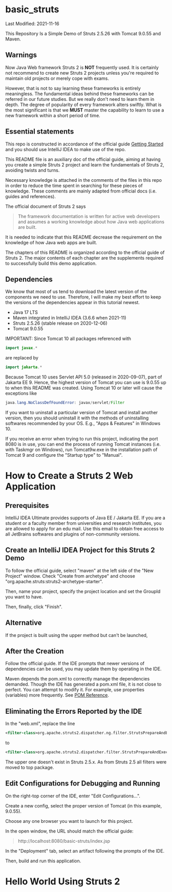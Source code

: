 # basic_struts

Last Modified: 2021-11-16

This Repository Is a Simple Demo of Struts 2.5.26 with Tomcat 9.0.55 and Maven.

## Warnings

Now Java Web framework Struts 2 is **NOT** frequently used. It is certainly not recommend to create new Struts 2 projects unless you're required to maintain old projects or merely cope with exams.

However, that is not to say learning these frameworks is entirely meaningless. The fundamental ideas behind these frameworks can be referred in our future studies. But we really don't need to learn them in depth. The degree of popularity of every framework alters swiftly. What is the most significant is that we **MUST** master the capability to learn to use a new framework within a short period of time.

## Essential statements

This repo is constructed in accordance of the official guide [Getting Started](https://struts.apache.org/getting-started/) and you should use IntelliJ IDEA to make use of the repo.

This README file is an auxiliary doc of the official guide, aiming at having you create a simple Struts 2 project and learn the fundamentals of Struts 2, avoiding twists and turns.

Necessary knowledge is attached in the comments of the files in this repo in order to reduce the time spent in searching for these pieces of knowledge. These comments are mainly adapted from official docs (i.e. guides and references).

The official document of Struts 2 says

> The framework documentation is written for active web developers and assumes a working knowledge about how Java web applications are built.

It is needed to indicate that this README decrease the requirement on the knowledge of how Java web apps are built.

The chapters of this README is organized according to the official guide of Struts 2. The major contents of each chapter are the supplements required to successfully build this demo application.

## Dependencies

We know that most of us tend to download the latest version of the components we need to use. Therefore, I will make my best effort to keep the versions of the dependencies appear in this tutorial newest.

- Java 17 LTS
- Maven integrated in IntelliJ IDEA (3.6.6 when 2021-11)
- Struts 2.5.26 (stable release on 2020-12-06)
- Tomcat 9.0.55

IMPORTANT: Since Tomcat 10 all packages referenced with

```java
import javax.*
```

are replaced by

```java
import jakarta.*
```

Because Tomcat 10 uses Servlet API 5.0 (released in 2020-09-07), part of Jakarta EE 9. Hence, the highest version of Tomcat you can use is 9.0.55 up to when this README was created. Using Tomcat 10 or later will cause the exceptions like

```java
java.lang.NoClassDefFoundError: javax/servlet/Filter
```

If you want to uninstall a particular version of Tomcat and install another version, then you should uninstall it with the methods of uninstalling softwares recommended by your OS. E.g., "Apps & Features" in Windows 10.

If you receive an error when trying to run this project, indicating the port 8080 is in use, you can end the process of running Tomcat instances (i.e. with Taskmgr on Windows), run Tomcat9w.exe in the installation path of Tomcat 9 and configure the "Startup type" to "Manual".

# How to Create a Struts 2 Web Application

## Prerequisites

IntelliJ IDEA Ultimate provides supports of Java EE / Jakarta EE. If you are a student or a faculty member from universities and research institutes, you are allowed to apply for an edu mail. Use this email to obtain free access to all JetBrains softwares and plugins of non-community versions.

## Create an IntelliJ IDEA Project for this Struts 2 Demo

To follow the official guide, select "maven" at the left side of the "New Project" window. Check "Create from archetype" and choose "org.apache.struts:struts2-archetype-starter".

Then, name your project, specify the project location and set the GroupId you want to have.

Then, finally, click "Finish".

## Alternative

If the project is built using the upper method but can't be launched, 

## After the Creation

Follow the official guide. If the IDE prompts that newer versions of dependencies can be used, you may update them by operating in the IDE.

Maven depends the pom.xml to correctly manage the dependencies demanded. Though the IDE has generated a pom.xml file, it is not close to perfect. You can attempt to modify it. For example, use properties (variables) more frequently. See [POM Reference](https://maven.apache.org/pom.html).

## Eliminating the Errors Reported by the IDE

In the "web.xml", replace the line

```xml
<filter-class>org.apache.struts2.dispatcher.ng.filter.StrutsPrepareAndExecuteFilter</filter-class>
```

to

```xml
<filter-class>org.apache.struts2.dispatcher.filter.StrutsPrepareAndExecuteFilter</filter-class>
```

The upper one doesn't exist in Struts 2.5.x. As from Struts 2.5 all filters were moved to top package.

## Edit Configurations for Debugging and Running

On the right-top corner of the IDE, enter "Edit Configurations...".

Create a new config, select the proper version of Tomcat (in this example, 9.0.55). 

Choose any one browser you want to launch for this project.

In the open window, the URL should match the official guide:

> http://localhost:8080/basic-struts/index.jsp

In the "Deployment" tab, select an artifact following the prompts of the IDE.

Then, build and run this application.

# Hello World Using Struts 2

